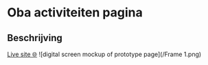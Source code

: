 # Oba activiteiten pagina

## Beschrijving
[Live site 🌐](oba_activiteiten.student.fdnd.nl/)
![digital screen mockup of prototype page](/Frame 1.png)

